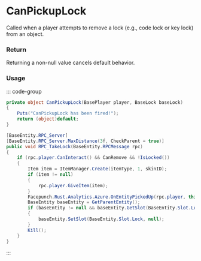 # CanPickupLock
<Badge type="info" text="Player"/><Badge type="danger" text="Carbon Compatible"/><Badge type="warning" text="Oxide Compatible"/>
Called when a player attempts to remove a lock (e.g., code lock or key lock) from an object.

### Return
Returning a non-null value cancels default behavior.

### Usage
::: code-group
```csharp [Example]
private object CanPickupLock(BasePlayer player, BaseLock baseLock)
{
	Puts("CanPickupLock has been fired!");
	return (object)default;
}
```
```csharp [Source — Assembly-CSharp @ BaseLock]
[BaseEntity.RPC_Server]
[BaseEntity.RPC_Server.MaxDistance(3f, CheckParent = true)]
public void RPC_TakeLock(BaseEntity.RPCMessage rpc)
{
	if (rpc.player.CanInteract() && CanRemove && !IsLocked())
	{
		Item item = ItemManager.Create(itemType, 1, skinID);
		if (item != null)
		{
			rpc.player.GiveItem(item);
		}
		Facepunch.Rust.Analytics.Azure.OnEntityPickedUp(rpc.player, this);
		BaseEntity baseEntity = GetParentEntity();
		if (baseEntity != null && baseEntity.GetSlot(BaseEntity.Slot.Lock) == this)
		{
			baseEntity.SetSlot(BaseEntity.Slot.Lock, null);
		}
		Kill();
	}
}

```
:::
